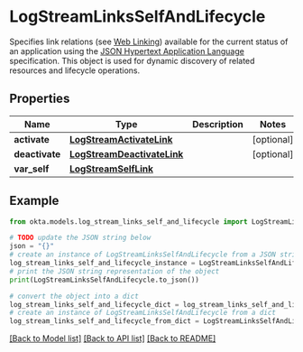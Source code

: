 # LogStreamLinksSelfAndLifecycle

Specifies link relations (see [Web Linking](https://www.rfc-editor.org/rfc/rfc8288)) available for the current status of an application using the [JSON Hypertext Application Language](https://datatracker.ietf.org/doc/html/draft-kelly-json-hal-06) specification. This object is used for dynamic discovery of related resources and lifecycle operations.

## Properties

Name | Type | Description | Notes
------------ | ------------- | ------------- | -------------
**activate** | [**LogStreamActivateLink**](LogStreamActivateLink.md) |  | [optional] 
**deactivate** | [**LogStreamDeactivateLink**](LogStreamDeactivateLink.md) |  | [optional] 
**var_self** | [**LogStreamSelfLink**](LogStreamSelfLink.md) |  | 

## Example

```python
from okta.models.log_stream_links_self_and_lifecycle import LogStreamLinksSelfAndLifecycle

# TODO update the JSON string below
json = "{}"
# create an instance of LogStreamLinksSelfAndLifecycle from a JSON string
log_stream_links_self_and_lifecycle_instance = LogStreamLinksSelfAndLifecycle.from_json(json)
# print the JSON string representation of the object
print(LogStreamLinksSelfAndLifecycle.to_json())

# convert the object into a dict
log_stream_links_self_and_lifecycle_dict = log_stream_links_self_and_lifecycle_instance.to_dict()
# create an instance of LogStreamLinksSelfAndLifecycle from a dict
log_stream_links_self_and_lifecycle_from_dict = LogStreamLinksSelfAndLifecycle.from_dict(log_stream_links_self_and_lifecycle_dict)
```
[[Back to Model list]](../README.md#documentation-for-models) [[Back to API list]](../README.md#documentation-for-api-endpoints) [[Back to README]](../README.md)


